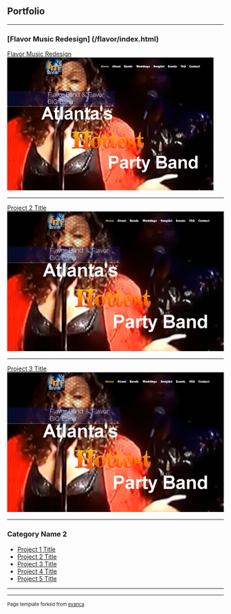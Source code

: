 ## Portfolio

---

### [Flavor Music Redesign] (/flavor/index.html) 

[Flavor Music Redesign ](/flavor/index.html)
![tm](images/flavorT.png)


---
[Project 2 Title](/pdf/sample_presentation.pdf)
<img src="flavor/images/flavorT.jpg"/>

---
[Project 3 Title](http://example.com/)
<img src="images/flavorT.jpg?raw=true"/>

---

### Category Name 2

- [Project 1 Title](http://example.com/)
- [Project 2 Title](http://example.com/)
- [Project 3 Title](http://example.com/)
- [Project 4 Title](http://example.com/)
- [Project 5 Title](http://example.com/)

---




---
<p style="font-size:11px">Page template forked from <a href="https://github.com/evanca/quick-portfolio">evanca</a></p>
<!-- Remove above link if you don't want to attibute -->
